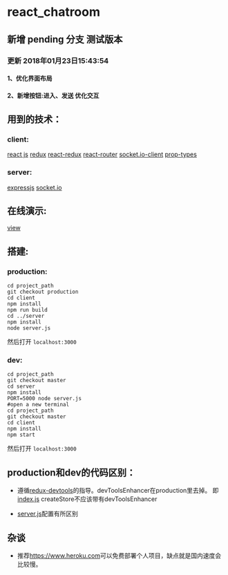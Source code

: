 # react_chatroom

##  新增 pending 分支 测试版本
### 更新 2018年01月23日15:43:54
#### 1、优化界面布局
#### 2、新增按钮:进入、发送 优化交互

## 用到的技术：
### client: 
[react js](https://reactjs.org/) [redux](https://github.com/reactjs/redux) [react-redux](https://github.com/reactjs/react-redux) [react-router](https://github.com/ReactTraining/react-router) [socket.io-client](https://socket.io/) [prop-types](https://github.com/facebook/prop-types) 

### server:
[expressjs](http://expressjs.com/) [socket.io](https://socket.io/)

## 在线演示:

[view](https://react-chatroom-yuan.herokuapp.com)


## 搭建:
### production:
```
cd project_path
git checkout production
cd client
npm install
npm run build
cd ../server
npm install
node server.js
```
然后打开 `localhost:3000`


### dev:
```
cd project_path
git checkout master
cd server
npm install
PORT=5000 node server.js
#open a new terminal
cd project_path
git checkout master
cd client
npm install
npm start
```
然后打开 `localhost:3000`

## production和dev的代码区别：
- 遵循[redux-devtools](https://github.com/gaearon/redux-devtools)的指导。devToolsEnhancer在production里去掉。
即 [index.js](client/src/index.js) createStore不应该带有devToolsEnhancer

- [server.js](server/server.js)配置有所区别

## 杂谈
- 推荐<https://www.heroku.com>可以免费部署个人项目，缺点就是国内速度会比较慢。
